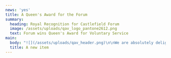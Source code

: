 ```yaml
---
news: 'yes'
title: A Queen's Award for the Forum
summary:
  heading: Royal Recognition for Castlefield Forum
  image: /assets/uploads/qav_logo_pantone2612.png
  text: Forum wins Queen's Award for Voluntary Service
main:
  body: "![](/assets/uploads/qav_header.png)\n\nWe are absolutely delighted to announce that Castlefield Forum has been awarded a Queen's Award for Voluntary Service, recognising best practice in volunteering work. It is the highest award a voluntary group can receive in the UK, and is the equivalent of getting an MBE.\n\nChair and founding member, Carol Middleton, and Carol Standfield, who has dedicated hundreds of hours of gardening time to help improve and maintain the green spaces, were invited to Buckingham Place to a royal garden party to celebrate their organisation’s achievement.\r\n\n\rOn August 28th, members of the Castlefield Forum will collect an engraved, commemorative crystal trophy and a certificate signed by Her Majesty the Queen at a special ceremony at Gorton Monastery in Manchester.  They will be presented by Her Majesty’s Lord-Lieutenant of Greater Manchester, Warren Smith, and the Vice Lord-Lieutenant, Paul Griffiths DL.  \r\n\nCarol Middleton, Chair of the Castlefield Forum and a founding member said: “The Forum was born through a common love for our neighourhood and this underpins everything we do to this day. For a decade we have been the major voice for this area’s community and been the driving force behind a range of community activities from history information boards to securing ‘Outstanding’ North West in Bloom awards. We hold quarterly members meetings at Dukes 92 which anyone with an interest in the area is welcome to attend, and maintain an active social media presence to sustain engagement with the community between meetings. It is a huge honour to receive this award and recognition of the part all our members have played over the years in helping make Castlefield a wonderful place to live, work and play. We all feel very fortunate to live in this historic part of the city centre and hope to play a small part in ensuring it remains a very special place for generations to come.\n\n\"We'd like to say a huge thank you to all the committee members and volunteers who have worked with us over the years, and especially to Ian Christie, founding member and former Forum Secretary, without whom the Forum may not be here today.\"\n\n\rThe Castlefield Forum was one of 35 Queen’s Awards for Voluntary Service to be handed out to Greater Manchester voluntary groups, charities and social enterprises, in a record year."
  title: A new item
---
```


